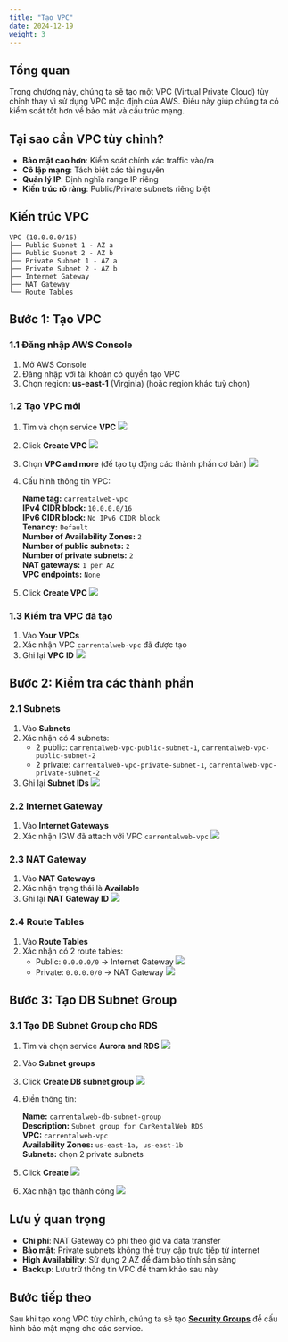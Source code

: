 ```yaml
---
title: "Tạo VPC"
date: 2024-12-19
weight: 3
---
```


## Tổng quan

Trong chương này, chúng ta sẽ tạo một VPC (Virtual Private Cloud) tùy chỉnh thay vì sử dụng VPC mặc định của AWS. Điều này giúp chúng ta có kiểm soát tốt hơn về bảo mật và cấu trúc mạng.

## Tại sao cần VPC tùy chỉnh?

- **Bảo mật cao hơn**: Kiểm soát chính xác traffic vào/ra
- **Cô lập mạng**: Tách biệt các tài nguyên
- **Quản lý IP**: Định nghĩa range IP riêng
- **Kiến trúc rõ ràng**: Public/Private subnets riêng biệt

## Kiến trúc VPC

```
VPC (10.0.0.0/16)
├── Public Subnet 1 - AZ a
├── Public Subnet 2 - AZ b
├── Private Subnet 1 - AZ a
├── Private Subnet 2 - AZ b
├── Internet Gateway
├── NAT Gateway
└── Route Tables
```

## Bước 1: Tạo VPC

### 1.1 Đăng nhập AWS Console
1. Mở AWS Console
2. Đăng nhập với tài khoản có quyền tạo VPC
3. Chọn region: **us-east-1** (Virginia) (hoặc region khác tuỳ chọn)

### 1.2 Tạo VPC mới
1. Tìm và chọn service **VPC**
![](/images/003/01.png)
2. Click **Create VPC**
![](/images/003/02.png)
3. Chọn **VPC and more** (để tạo tự động các thành phần cơ bản)
![](/images/003/03.png)
4. Cấu hình thông tin VPC:

    **Name tag:** `carrentalweb-vpc`  
    **IPv4 CIDR block:** `10.0.0.0/16`  
    **IPv6 CIDR block:** `No IPv6 CIDR block`  
    **Tenancy:** `Default`  
    **Number of Availability Zones:** `2`  
    **Number of public subnets:** `2`  
    **Number of private subnets:** `2`  
    **NAT gateways:** `1 per AZ`  
    **VPC endpoints:** `None`

5. Click **Create VPC**
![](/images/003/04.png)

### 1.3 Kiểm tra VPC đã tạo
1. Vào **Your VPCs**
2. Xác nhận VPC `carrentalweb-vpc` đã được tạo
3. Ghi lại **VPC ID**
![](/images/003/05.png)

## Bước 2: Kiểm tra các thành phần

### 2.1 Subnets
1. Vào **Subnets**
2. Xác nhận có 4 subnets:
   - 2 public: `carrentalweb-vpc-public-subnet-1`, `carrentalweb-vpc-public-subnet-2`
   - 2 private: `carrentalweb-vpc-private-subnet-1`, `carrentalweb-vpc-private-subnet-2`
3. Ghi lại **Subnet IDs**
![](/images/003/06.png)

### 2.2 Internet Gateway
1. Vào **Internet Gateways**
2. Xác nhận IGW đã attach với VPC `carrentalweb-vpc`
![](/images/003/07.png)

### 2.3 NAT Gateway
1. Vào **NAT Gateways**
2. Xác nhận trạng thái là **Available**
3. Ghi lại **NAT Gateway ID**
![](/images/003/08.png)

### 2.4 Route Tables
1. Vào **Route Tables**
2. Xác nhận có 2 route tables:
   - Public: `0.0.0.0/0` → Internet Gateway
   ![](/images/003/09.png)
   - Private: `0.0.0.0/0` → NAT Gateway
   ![](/images/003/10.png)

## Bước 3: Tạo DB Subnet Group

### 3.1 Tạo DB Subnet Group cho RDS
1. Tìm và chọn service **Aurora and RDS**
![](/images/003/11.png)
2. Vào **Subnet groups**
3. Click **Create DB subnet group**
![](/images/003/12.png)
4. Điền thông tin:

    **Name:** `carrentalweb-db-subnet-group`  
    **Description:** `Subnet group for CarRentalWeb RDS`  
    **VPC:** `carrentalweb-vpc`  
    **Availability Zones:** `us-east-1a, us-east-1b`  
    **Subnets:** chọn 2 private subnets

5. Click **Create**
![](/images/003/13.png)
6. Xác nhận tạo thành công
![](/images/003/14.png)

## Lưu ý quan trọng

- **Chi phí**: NAT Gateway có phí theo giờ và data transfer
- **Bảo mật**: Private subnets không thể truy cập trực tiếp từ internet
- **High Availability**: Sử dụng 2 AZ để đảm bảo tính sẵn sàng
- **Backup**: Lưu trữ thông tin VPC để tham khảo sau này

## Bước tiếp theo

Sau khi tạo xong VPC tùy chỉnh, chúng ta sẽ tạo **[Security Groups](../4-Tao-Security-Groups/)** để cấu hình bảo mật mạng cho các service. 